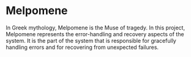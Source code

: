 # Melpomene

In Greek mythology, Melpomene is the Muse of tragedy. In this project, Melpomene represents the error-handling and recovery aspects of the system. It is the part of the system that is responsible for gracefully handling errors and for recovering from unexpected failures.
